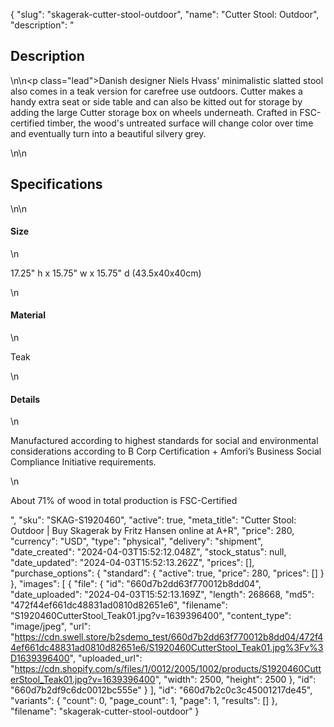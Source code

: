 {
  "slug": "skagerak-cutter-stool-outdoor",
  "name": "Cutter Stool: Outdoor",
  "description": "<h2>Description</h2>\n<!-- split -->\n<p class=\"lead\">Danish designer Niels Hvass' minimalistic slatted stool also comes in a teak version for carefree use outdoors. Cutter makes a handy extra seat or side table and can also be kitted out for storage by adding the large Cutter storage box on wheels underneath. Crafted in FSC-certified timber, the wood's untreated surface will change color over time and eventually turn into a beautiful silvery grey. </p>\n<!-- split -->\n<h2>Specifications</h2>\n<!-- split -->\n<h4>Size</h4>\n<p>17.25\" h x 15.75\" w x 15.75\" d (43.5x40x40cm)</p>\n<h4>Material</h4>\n<p>Teak</p>\n<h4>Details</h4>\n<p>Manufactured according to highest standards for social and environmental considerations according to B Corp Certification + Amfori’s Business Social Compliance Initiative requirements.</p>\n<p>About 71% of wood in total production is FSC-Certified</p>",
  "sku": "SKAG-S1920460",
  "active": true,
  "meta_title": "Cutter Stool: Outdoor | Buy Skagerak by Fritz Hansen online at A+R",
  "price": 280,
  "currency": "USD",
  "type": "physical",
  "delivery": "shipment",
  "date_created": "2024-04-03T15:52:12.048Z",
  "stock_status": null,
  "date_updated": "2024-04-03T15:52:13.262Z",
  "prices": [],
  "purchase_options": {
    "standard": {
      "active": true,
      "price": 280,
      "prices": []
    }
  },
  "images": [
    {
      "file": {
        "id": "660d7b2dd63f770012b8dd04",
        "date_uploaded": "2024-04-03T15:52:13.169Z",
        "length": 268668,
        "md5": "472f44ef661dc48831ad0810d82651e6",
        "filename": "S1920460CutterStool_Teak01.jpg?v=1639396400",
        "content_type": "image/jpeg",
        "url": "https://cdn.swell.store/b2sdemo_test/660d7b2dd63f770012b8dd04/472f44ef661dc48831ad0810d82651e6/S1920460CutterStool_Teak01.jpg%3Fv%3D1639396400",
        "uploaded_url": "https://cdn.shopify.com/s/files/1/0012/2005/1002/products/S1920460CutterStool_Teak01.jpg?v=1639396400",
        "width": 2500,
        "height": 2500
      },
      "id": "660d7b2df9c6dc0012bc555e"
    }
  ],
  "id": "660d7b2c0c3c45001217de45",
  "variants": {
    "count": 0,
    "page_count": 1,
    "page": 1,
    "results": []
  },
  "filename": "skagerak-cutter-stool-outdoor"
}